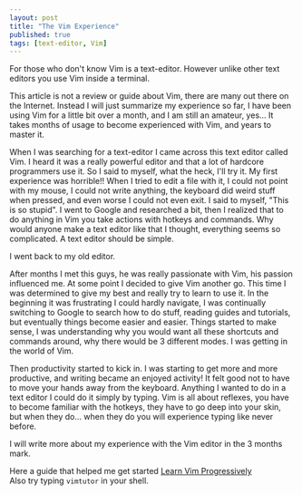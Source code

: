 ```yaml
---
layout: post
title: "The Vim Experience"
published: true
tags: [text-editor, Vim]
---
```


For those who don't know Vim is a text-editor. However unlike other text editors you use Vim inside a terminal.

This article is not a review or guide about Vim, there are many out there on the Internet. Instead I will just summarize my experience so far, 
I have been using Vim for a little bit over a month, and I am still an amateur, yes... 
It takes months of usage to become experienced with Vim, and years to master it.

When I was searching for a text-editor I came across this text editor called Vim.
I heard it was a really powerful editor and that a lot of hardcore programmers use it.
So I said to myself, what the heck, I'll try it. My first experience was horrible!! When I tried to edit a file with it,
I could not point with my mouse, I could not write anything, the keyboard did weird stuff when pressed, and even worse I could not even exit.
I said to myself, "This is so stupid". I went to Google and researched a bit, then I realized that to do anything in Vim you take actions with hotkeys and commands.
Why would anyone make a text editor like that I thought, everything seems so complicated. A text editor should be simple.

I went back to my old editor.

After months I met this guys, he was really passionate with Vim, his passion influenced me. At some point I decided to give Vim another go.
This time I was determined to give my best and really try to learn to use it.
In the beginning it was frustrating I could hardly navigate, I was continually switching to Google to search how to do stuff, reading guides and tutorials, 
but eventually things become easier and easier. Things started to make sense, I was understanding why you would want all these shortcuts and commands around, 
why there would be 3 different modes. I was getting in the world of Vim.

Then productivity started to kick in. I was starting to get more and more productive, and writing became an enjoyed activity! 
It felt good not to have to move your hands away from the keyboard. Anything I wanted to do in a text editor I could do it simply by typing.
Vim is all about reflexes, you have to become familiar with the hotkeys, they have to go deep into your skin, but when they do... when they do
you will experience typing like never before.

I will write more about my experience with the Vim editor in the 3 months mark.

Here a guide that helped me get started
[Learn Vim Progressively](http://yannesposito.com/Scratch/en/blog/Learn-Vim-Progressively/)     
Also try typing  `vimtutor`  in your shell.
